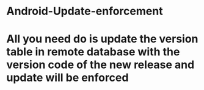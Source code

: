 # Android-Update-enforcement
# All you need do is update the version table in remote database with the version code of the new release and update will be enforced
